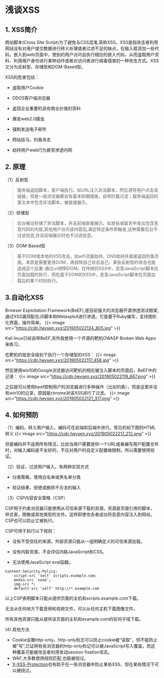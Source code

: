# 浅谈XSS

## 1. XSS简介

跨站脚本(Cross Site Script)为了避免与CSS混淆,简称XSS。XSS是指攻击者利用网站没有对用户提交数据进行转义处理或者过滤不足的缺点，在输入框添加一些代码，嵌入到web页面中，使别的用户访问会执行相应的嵌入代码，从而盗取用户资料、利用用户身份进行某种动作或者对访问者进行病毒侵害的一种攻击方式。XSS又分为反射型、存储型和DOM-Based型。

XSS的危害包括：

- 盗取用户Cookie

- DDOS客户端浏览器
- 盗窃企业重要的具有商业价值的资料
- 爆发web2.0蠕虫
- 强制发送电子邮件
- 网站挂马，钓鱼攻击
- 劫持用户web行为甚至渗透内网

## 2. 原理

（1）反射型

> 服务端返回脚本，客户端执行。如URL注入非法脚本，然后诱导用户点击该链接，但是一般浏览器都会有基本防御措施，自带拦截过滤；服务端返回的富文本中包含非法脚本，被直接展示。

（2）存储型

> 后台被动存储了非法脚本，并且前端直接展示。如发帖或留言中发出包含恶意代码的内容,其他用户访问该内容后,满足特定条件即触发,这种需要后台不过滤信息,并且前端展示时也不过滤信息。

（3）DOM-Based型

> 基于DOM或本地的XSS攻击。如wifi流量劫持、DNS劫持并直接返回钓鱼页面。本质是需要更改DOM，再排除自己攻击自己。某些反射型的攻击也能造成这个后果-通过url控制DOM。在传统的XSS中，恶意JavaScript脚本在页面加载时执行，而在基于DOM的XSS中，恶意JavaScript脚本在页面加载后的某个时刻执行。

## 3.自动化XSS

Browser Exploitation Framework(BeEF),是目前强大的浏览器开源渗透测试框架,通过XSS漏洞配合JS脚本和Metasploit进行渗透。它是基于Ruby编写，支持图形化界面，操作简单。
{{< image src="https://cdn.heysen.xyz/201905022124_805.jpg" >}}


Kali linux已经自带BeEF,另外我使用一个开源的靶机OWASP Broken Web Apps来练习。

在靶机的低安全级别下执行一个存储型的XSS：
{{< image src="https://cdn.heysen.xyz/201905022117_458.jpg" >}}


然后使用win10的Google浏览器访问靶机的相应被注入脚本的页面后，BeEF中的记录：
{{< image src="https://cdn.heysen.xyz/201905022119_667.png" >}}


之后就可以使用beef控制用户的浏览器进行多种操作（比如钓鱼），但是这里并没有win10的记录，原因是chrome对该XSS进行了过滤。
{{< image src="https://cdn.heysen.xyz/201905022121_317.png" >}}


## 4. 如何预防

（1）编码，转义用户输入，编码可在前端和后端中进行。常见的如下图的HTML转义
{{< image src="https://cdn.heysen.xyz/201905022217_212.png" >}}


但是编码并不适用所有情况，比如当用户需要提供一个URL或者编写用户配置文件时，对输入编码是不友好的，不应对用户的自定义配置做限制，所以需要使用验证。

（2）验证，过滤用户输入。有两种实现方式

 - 分类策略，使用白名单或黑名单分类

 - 验证结果，拒绝或删除不合法的输入

   

（3）CSP内容安全策略（CSP）

CSP用于约束浏览器只能使用从可信来源下载的资源。资源是页面引用的脚本，样式表，图像或其他类型的文件。这样即使攻击者成功将恶意内容注入到网站，CSP也可以防止它被执行。

CSP可用于执行以下规则：

- 没有不受信任的来源。外部资源只能从一组明确定义的可信来源加载。

- 没有内联资源。不会评估内联JavaScript和CSS。

- 无法使用JavaScript eval函数。

```http
Content‑Security‑Policy:
    script‑src 'self' scripts.example.com;
    media‑src 'none';
    img‑src *;
    default‑src 'self' http://*.example.com
```

以上CSP表明脚本只能从提供页面的主机和scripts.example.com下载。

无法从任何地方下载音频和视频文件。可以从任何主机下载图像文件。

所有其他资源只能从提供该页面的主机和example.com的任何子域下载。

 (4) 其他方法

- Cookie设置http-only。http-only标志可以防止cookie被“读取”，但不能防止被“写”,已证明有些浏览器的http-only标记可以被JavaScript写入覆盖，而这种覆盖可能被攻击者利用发动session fixation攻击。
- WAF,大多数使用规则匹配,也能被绕过。
- [X-XSS-Protection](https://link.zhihu.com/?target=https%3A//www.owasp.org/index.php/Security_Headers)也有助于在一些浏览器中防止某些XSS，但在某些情况下可以被绕过。
